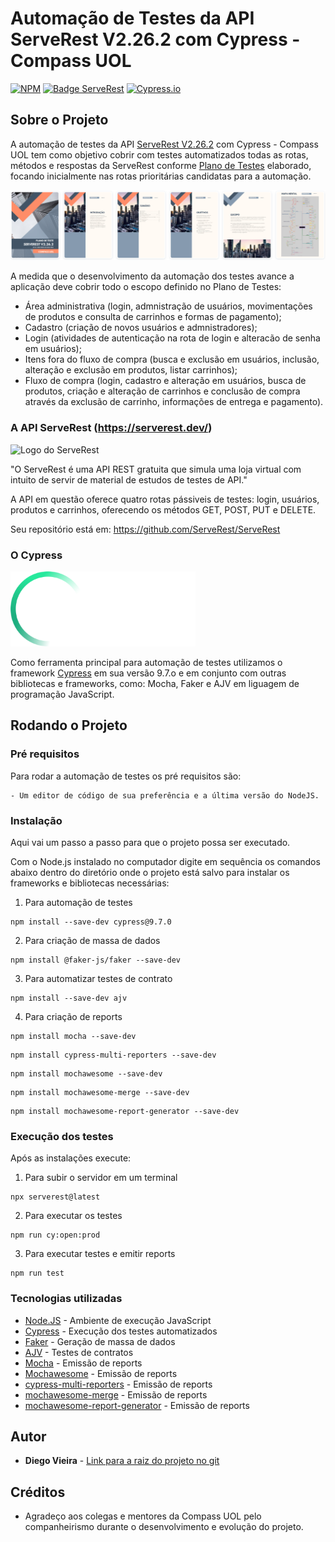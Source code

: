 # Automação de Testes da API ServeRest V2.26.2 com Cypress - Compass UOL
[![NPM](https://img.shields.io/npm/l/react)](https://github.com/dhermys/trilha_cypress_sprint6/blob/develop/LICENSE) [![Badge ServeRest](https://img.shields.io/badge/API-ServeRest-green)](https://github.com/ServeRest/ServeRest/) [![Cypress.io](https://img.shields.io/badge/tested%20with-Cypress-04C38E.svg)](https://www.cypress.io/)

## Sobre o Projeto

A automação de testes da API [ServeRest V2.26.2](https://serverest.dev/) com Cypress - Compass UOL tem como objetivo cobrir com testes automatizados todas as rotas, métodos e respostas da ServeRest conforme [Plano de Testes](https://github.com/dhermys/trilha_cypress_sprint6/blob/develop/Plano%20de%20Testes%20ServeRest%20V2.26.2%20-%20Diego%20Vieira%20-%20V1.pdf) elaborado, focando inicialmente nas rotas prioritárias candidatas para a automação.

<p>
 <img alt="Miniatura Plano de Testes" src="https://github.com/dhermys/assets/blob/main/miniplanoteste.png">
</p>

A medida que o desenvolvimento da automação dos testes avance a aplicação deve cobrir todo o escopo definido no Plano de Testes:

* Área administrativa (login, admnistração de usuários, movimentações de produtos e
consulta de carrinhos e formas de pagamento);
* Cadastro (criação de novos usuários e admnistradores);
* Login (atividades de autenticação na rota de login e alteracão de senha em usuários);
* Itens fora do fluxo de compra (busca e exclusão em usuários, inclusão, alteração e
exclusão em produtos, listar carrinhos);
* Fluxo de compra (login, cadastro e alteração em usuários, busca de produtos, criação
e alteração de carrinhos e conclusão de compra através da exclusão de carrinho,
informações de entrega e pagamento).

### A API ServeRest (https://serverest.dev/)

<p>
 <img alt="Logo do ServeRest" src="https://user-images.githubusercontent.com/29241659/115161869-6a017e80-a076-11eb-9bbe-c391eff410db.png" height="120">
</p>

"O ServeRest é uma API REST gratuita que simula uma loja virtual com intuito de servir de material de estudos de testes de API."

A API em questão oferece quatro rotas pássiveis de testes: login, usuários, produtos e carrinhos, oferecendo os métodos GET, POST, PUT e DELETE.

Seu repositório está em: https://github.com/ServeRest/ServeRest

### O Cypress

<p>
 <img alt="Logo do Cypress" src="https://github.com/cypress-io/cypress/raw/develop/assets/cypress-logo-dark.png" height="120">
</p>

Como ferramenta principal para automação de testes utilizamos o framework [Cypress](https://www.cypress.io/) em sua versão 9.7.o e em conjunto com outras bibliotecas e frameworks, como: Mocha, Faker e AJV em liguagem de programação JavaScript.

## Rodando o Projeto

### Pré requisitos

Para rodar a automação de testes os pré requisitos são:

```
- Um editor de código de sua preferência e a última versão do NodeJS.
```

### Instalação

Aqui vai um passo a passo para que o projeto possa ser executado.

Com o Node.js instalado no computador digite em sequência os comandos abaixo dentro do diretório onde o projeto está salvo para instalar os frameworks e bibliotecas necessárias:

1. Para automação de testes
```
npm install --save-dev cypress@9.7.0
```

2. Para criação de massa de dados
```
npm install @faker-js/faker --save-dev
```

3. Para automatizar testes de contrato
```
npm install --save-dev ajv
```

4. Para criação de reports
```
npm install mocha --save-dev
```

```
npm install cypress-multi-reporters --save-dev
```

```
npm install mochawesome --save-dev
```

```
npm install mochawesome-merge --save-dev
```

```
npm install mochawesome-report-generator --save-dev
```


### Execução dos testes

Após as instalações execute:

1. Para subir o servidor em um terminal
```
npx serverest@latest
```

2. Para executar os testes
```
npm run cy:open:prod
```

3. Para executar testes e emitir reports
```
npm run test
```

### Tecnologias utilizadas

* [Node.JS](https://nodejs.org/) - Ambiente de execução JavaScript
* [Cypress](https://www.cypress.io/) - Execução dos testes automatizados
* [Faker](https://fakerjs.dev/) - Geração de massa de dados
* [AJV](https://ajv.js.org/) - Testes de contratos
* [Mocha](https://mochajs.org/) - Emissão de reports
* [Mochawesome](https://www.npmjs.com/package/mochawesome) - Emissão de reports
* [cypress-multi-reporters](https://www.npmjs.com/package/cypress-multi-reporters) - Emissão de reports
* [mochawesome-merge](https://www.npmjs.com/package/mochawesome-merge) - Emissão de reports
* [mochawesome-report-generator](https://www.npmjs.com/package/mochawesome-report-generator) - Emissão de reports

## Autor

* **Diego Vieira** - [Link para a raiz do projeto no git](https://github.com/dhermys/trilha_cypress_sprint6)

## Créditos

* Agradeço aos colegas e mentores da Compass UOL pelo companheirismo durante o desenvolvimento e evolução do projeto.